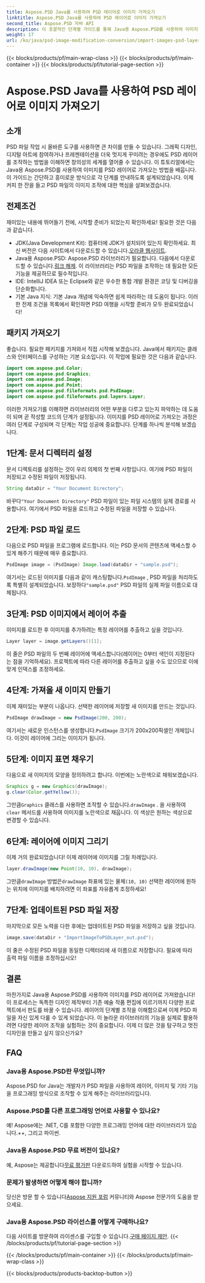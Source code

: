 ```yaml
---
title: Aspose.PSD Java를 사용하여 PSD 레이어로 이미지 가져오기
linktitle: Aspose.PSD Java를 사용하여 PSD 레이어로 이미지 가져오기
second_title: Aspose.PSD 자바 API
description: 이 포괄적인 단계별 가이드를 통해 Java용 Aspose.PSD를 사용하여 이미지를 PSD 레이어로 가져오는 방법을 알아보세요.
weight: 17
url: /ko/java/psd-image-modification-conversion/import-images-psd-layers/
---
```


{{< blocks/products/pf/main-wrap-class >}}
{{< blocks/products/pf/main-container >}}
{{< blocks/products/pf/tutorial-page-section >}}

# Aspose.PSD Java를 사용하여 PSD 레이어로 이미지 가져오기

## 소개
PSD 파일 작업 시 올바른 도구를 사용하면 큰 차이를 만들 수 있습니다. 그래픽 디자인, 디지털 아트에 참여하거나 프레젠테이션을 더욱 멋지게 꾸미려는 경우에도 PSD 레이어를 조작하는 방법을 이해하면 창의성의 세계를 열어줄 수 있습니다. 이 튜토리얼에서는 Java용 Aspose.PSD를 사용하여 이미지를 PSD 레이어로 가져오는 방법을 배웁니다. 이 가이드는 간단하고 흥미로운 방식으로 각 단계를 안내하도록 설계되었습니다. 이제 커피 한 잔을 들고 PSD 파일의 이미지 조작에 대한 핵심을 살펴보겠습니다.
## 전제조건
재미있는 내용에 뛰어들기 전에, 시작할 준비가 되었는지 확인하세요! 필요한 것은 다음과 같습니다.
-  JDK(Java Development Kit): 컴퓨터에 JDK가 설치되어 있는지 확인하세요. 최신 버전은 다음 사이트에서 다운로드할 수 있습니다.[오라클 웹사이트](https://www.oracle.com/java/technologies/javase-jdk11-downloads.html).
-  Java용 Aspose.PSD: Aspose.PSD 라이브러리가 필요합니다. 다음에서 다운로드할 수 있습니다.[링크 해제](https://releases.aspose.com/psd/java/). 이 라이브러리는 PSD 파일을 조작하는 데 필요한 모든 기능을 제공하므로 필수적입니다.
- IDE: IntelliJ IDEA 또는 Eclipse와 같은 우수한 통합 개발 환경은 코딩 및 디버깅을 단순화합니다.
- 기본 Java 지식: 기본 Java 개념에 익숙하면 쉽게 따라하는 데 도움이 됩니다.
이러한 전제 조건을 목록에서 확인하면 PSD 여행을 시작할 준비가 모두 완료되었습니다!
## 패키지 가져오기
좋습니다. 필요한 패키지를 가져와서 직접 시작해 보겠습니다. Java에서 패키지는 클래스와 인터페이스를 구성하는 기본 요소입니다. 이 작업에 필요한 것은 다음과 같습니다.
```java
import com.aspose.psd.Color;
import com.aspose.psd.Graphics;
import com.aspose.psd.Image;
import com.aspose.psd.Point;
import com.aspose.psd.fileformats.psd.PsdImage;
import com.aspose.psd.fileformats.psd.layers.Layer;
```
이러한 가져오기를 이해하면 라이브러리의 어떤 부분을 다루고 있는지 파악하는 데 도움이 되며 곧 작성할 코드의 단계가 설정됩니다.
이미지를 PSD 레이어로 가져오는 과정은 여러 단계로 구성되며 각 단계는 작업 성공에 중요합니다. 단계를 하나씩 분석해 보겠습니다.
## 1단계: 문서 디렉터리 설정
문서 디렉토리를 설정하는 것이 우리 의제의 첫 번째 사항입니다. 여기에 PSD 파일이 저장되고 수정된 파일이 저장됩니다.
```java
String dataDir = "Your Document Directory";
```
 바꾸다`"Your Document Directory"` PSD 파일이 있는 파일 시스템의 실제 경로를 사용합니다. 여기에서 PSD 파일을 로드하고 수정된 파일을 저장할 수 있습니다.
## 2단계: PSD 파일 로드
다음으로 PSD 파일을 프로그램에 로드합니다. 이는 PSD 문서의 콘텐츠에 액세스할 수 있게 해주기 때문에 매우 중요합니다.
```java
PsdImage image = (PsdImage) Image.load(dataDir + "sample.psd");
```
 여기서는 로드된 이미지를 다음과 같이 캐스팅합니다.`PsdImage` , PSD 파일을 처리하도록 특별히 설계되었습니다. 보장하다`"sample.psd"` PSD 파일의 실제 파일 이름으로 대체됩니다.
## 3단계: PSD 이미지에서 레이어 추출
이미지를 로드한 후 이미지를 추가하려는 특정 레이어를 추출하고 싶을 것입니다. 
```java
Layer layer = image.getLayers()[1];
```
이 줄은 PSD 파일의 두 번째 레이어에 액세스합니다(레이어는 0부터 색인이 지정된다는 점을 기억하세요). 프로젝트에 따라 다른 레이어를 추출하고 싶을 수도 있으므로 이에 맞게 인덱스를 조정하세요.
## 4단계: 가져올 새 이미지 만들기
이제 재미있는 부분이 나옵니다. 선택한 레이어에 저장할 새 이미지를 만드는 것입니다. 
```java
PsdImage drawImage = new PsdImage(200, 200);
```
 여기서는 새로운 인스턴스를 생성합니다.`PsdImage` 크기가 200x200픽셀인 개체입니다. 이것이 레이어에 그리는 이미지가 됩니다.
## 5단계: 이미지 표면 채우기
다음으로 새 이미지의 모양을 정의하려고 합니다. 이번에는 노란색으로 채워보겠습니다.
```java
Graphics g = new Graphics(drawImage);
g.clear(Color.getYellow());
```
 그만큼`Graphics` 클래스를 사용하면 조작할 수 있습니다.`drawImage` . 을 사용하여`clear` 메서드를 사용하여 이미지를 노란색으로 채웁니다. 이 색상은 원하는 색상으로 변경할 수 있습니다.
## 6단계: 레이어에 이미지 그리기
이제 거의 완료되었습니다! 이제 레이어에 이미지를 그릴 차례입니다.
```java
layer.drawImage(new Point(10, 10), drawImage);
```
 그만큼`drawImage` 방법은`drawImage` 좌표에 있는 물체`(10, 10)` 선택한 레이어에 원하는 위치에 이미지를 배치하려면 이 좌표를 자유롭게 조정하세요!
## 7단계: 업데이트된 PSD 파일 저장
마지막으로 모든 노력을 다한 후에는 업데이트된 PSD 파일을 저장하고 싶을 것입니다. 
```java
image.save(dataDir + "ImportImageToPSDLayer_out.psd");
```
이 줄은 수정된 PSD 파일을 동일한 디렉터리에 새 이름으로 저장합니다. 필요에 따라 출력 파일 이름을 조정하십시오!
## 결론
마찬가지로 Java용 Aspose.PSD를 사용하여 이미지를 PSD 레이어로 가져왔습니다! 이 프로세스는 독특한 디자인 제작부터 기존 예술 작품 편집에 이르기까지 다양한 프로젝트에서 판도를 바꿀 수 있습니다. 레이어의 단계별 조작을 이해함으로써 이제 PSD 파일을 자신 있게 다룰 수 있게 되었습니다. 이 놀라운 라이브러리의 기능을 실제로 활용하려면 다양한 레이어 조작을 실험하는 것이 중요합니다. 이제 더 많은 것을 탐구하고 멋진 디자인을 만들고 싶지 않으신가요?

## FAQ
### Java용 Aspose.PSD란 무엇입니까?
Aspose.PSD for Java는 개발자가 PSD 파일을 사용하여 레이어, 이미지 및 기타 기능을 프로그래밍 방식으로 조작할 수 있게 해주는 라이브러리입니다.
### Aspose.PSD를 다른 프로그래밍 언어로 사용할 수 있나요?
예! Aspose에는 .NET, C를 포함한 다양한 프로그래밍 언어에 대한 라이브러리가 있습니다.++, 그리고 파이썬.
### Java용 Aspose.PSD 무료 버전이 있나요?
 예, Aspose는 제공합니다[무료 평가판](https://releases.aspose.com/) 다운로드하여 실험을 시작할 수 있습니다.
### 문제가 발생하면 어떻게 해야 합니까?
 당신은 방문 할 수 있습니다[Aspose 지원 포럼](https://forum.aspose.com/c/psd/34) 커뮤니티와 Aspose 전문가의 도움을 받으세요.
### Java용 Aspose.PSD 라이선스를 어떻게 구매하나요?
 다음 사이트를 방문하여 라이센스를 구입할 수 있습니다.[구매 페이지 제안](https://purchase.aspose.com/buy).
{{< /blocks/products/pf/tutorial-page-section >}}

{{< /blocks/products/pf/main-container >}}
{{< /blocks/products/pf/main-wrap-class >}}

{{< blocks/products/products-backtop-button >}}
